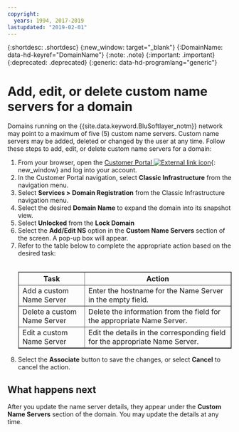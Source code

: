 ```yaml
---
copyright:
  years: 1994, 2017-2019
lastupdated: "2019-02-01"
---
```


{:shortdesc: .shortdesc}
{:new_window: target="_blank"}
{:DomainName: data-hd-keyref="DomainName"}
{:note: .note}
{:important: .important}
{:deprecated: .deprecated}
{:generic: data-hd-programlang="generic"}

# Add, edit, or delete custom name servers for a domain

Domains running on the {{site.data.keyword.BluSoftlayer_notm}} network may point to a maximum of five (5) custom name servers. Custom name servers may be added, deleted or changed by the user at any time. Follow these steps to add, edit, or delete custom name servers for a domain:

1. From your browser, open the [Customer Portal ![External link icon](../../icons/launch-glyph.svg "External link icon")](https://{DomainName}/){: new_window} and log into your account.
2. In the Customer Portal navigation, select **Classic Infrastructure** from the navigation menu.
1. Select **Services > Domain Registration** from the Classic Infrastructure navigation menu.
3. Select the desired **Domain Name** to expand the domain into its snapshot view.
4. Select **Unlocked** from the **Lock Domain**
5. Select the **Add/Edit NS** option in the **Custom Name Servers** section of the screen. A pop-up box will appear.
6. Refer to the table below to complete the appropriate action based on the desired task:<br/><br/><table border="1"><tbody><tr><th>Task</th><th>Action</th></tr><tr><td>Add a custom Name Server</td><td>Enter the hostname for the Name Server in the empty field.</td></tr><tr><td>Delete a custom Name Server</td><td>Delete the information from the field for the appropriate Name Server.</td></tr><tr><td>Edit a custom Name Server</td><td>Edit the details in the corresponding field for the appropriate Name Server.</td></tr></tbody></table>
7. Select the **Associate** button to save the changes, or select **Cancel** to cancel the action.

## What happens next

After you update the name server details, they appear under the **Custom Name Servers** section of the domain. You may update the details at any time.
